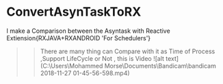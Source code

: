 # ConvertAsynTaskToRX
I make a Comparison between the Asyntask with Reactive Extiension{RXJAVA+RXANDROID 'For Schedulers'}
>> There are many thing can Compare with it as Time of Process ,Support LifeCycle or Not , this is Video
![alt text](C:\Users\Mohammed Morse\Documents\Bandicam\bandicam 2018-11-27 01-45-56-598.mp4)
